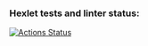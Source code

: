 ### Hexlet tests and linter status:
[![Actions Status](https://github.com/zhukata/python-project-50/actions/workflows/hexlet-check.yml/badge.svg)](https://github.com/zhukata/python-project-50/actions)
<!-- [![Maintainability](https://api.codeclimate.com/v1/badges/df66c0cbbeca7d822f23/maintainability)](https://codeclimate.com/github/hexlet-boilerplates/python-package/maintainability)
[![Test Coverage](https://api.codeclimate.com/v1/badges/df66c0cbbeca7d822f23/test_coverage)](https://codeclimate.com/github/hexlet-boilerplates/python-package/test_coverage) -->